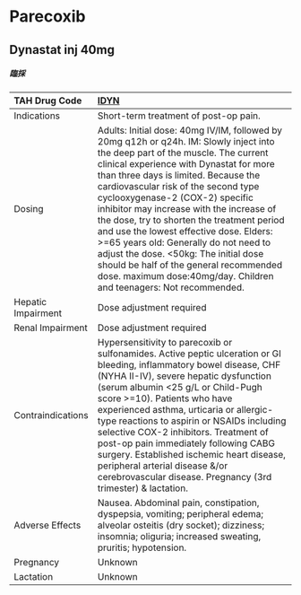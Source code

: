 # Parecoxib

## Dynastat inj 40mg

##### 臨採

| TAH Drug Code      | [IDYN](https://www.tahsda.org.tw/drugs/hissearch.php?drug_code=IDYN)                                                                                                                                                                                                                                                                                                                                                                                                                                                                                                                                                                |
|:-------------------|:------------------------------------------------------------------------------------------------------------------------------------------------------------------------------------------------------------------------------------------------------------------------------------------------------------------------------------------------------------------------------------------------------------------------------------------------------------------------------------------------------------------------------------------------------------------------------------------------------------------------------------|
| Indications        | Short-term treatment of post-op pain.                                                                                                                                                                                                                                                                                                                                                                                                                                                                                                                                                                                               |
| Dosing             | Adults: Initial dose: 40mg IV/IM, followed by 20mg q12h or q24h. IM: Slowly inject into the deep part of the muscle. The current clinical experience with Dynastat for more than three days is limited. Because the cardiovascular risk of the second type cyclooxygenase-2 (COX-2) specific inhibitor may increase with the increase of the dose, try to shorten the treatment period and use the lowest effective dose. Elders: >=65 years old: Generally do not need to adjust the dose. <50kg: The initial dose should be half of the general recommended dose. maximum dose:40mg/day. Children and teenagers: Not recommended. |
| Hepatic Impairment | Dose adjustment required                                                                                                                                                                                                                                                                                                                                                                                                                                                                                                                                                                                                            |
| Renal Impairment   | Dose adjustment required                                                                                                                                                                                                                                                                                                                                                                                                                                                                                                                                                                                                            |
| Contraindications  | Hypersensitivity to parecoxib or sulfonamides. Active peptic ulceration or GI bleeding, inflammatory bowel disease, CHF (NYHA II-IV), severe hepatic dysfunction (serum albumin <25 g/L or Child-Pugh score >=10). Patients who have experienced asthma, urticaria or allergic-type reactions to aspirin or NSAIDs including selective COX-2 inhibitors. Treatment of post-op pain immediately following CABG surgery. Established ischemic heart disease, peripheral arterial disease &/or cerebrovascular disease. Pregnancy (3rd trimester) & lactation.                                                                         |
| Adverse Effects    | Nausea. Abdominal pain, constipation, dyspepsia, vomiting; peripheral edema; alveolar osteitis (dry socket); dizziness; insomnia; oliguria; increased sweating, pruritis; hypotension.                                                                                                                                                                                                                                                                                                                                                                                                                                              |
| Pregnancy          | Unknown                                                                                                                                                                                                                                                                                                                                                                                                                                                                                                                                                                                                                             |
| Lactation          | Unknown                                                                                                                                                                                                                                                                                                                                                                                                                                                                                                                                                                                                                             |

